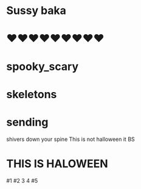 # Sussy baka
# ❤️️❤️️❤️️❤️️❤️️❤️️❤️️❤️️❤️️
# spooky_scary
# skeletons
# sending
shivers
down
your spine
This is not halloween it BS
# THIS IS HALOWEEN
#1
#2
3
4
#5
